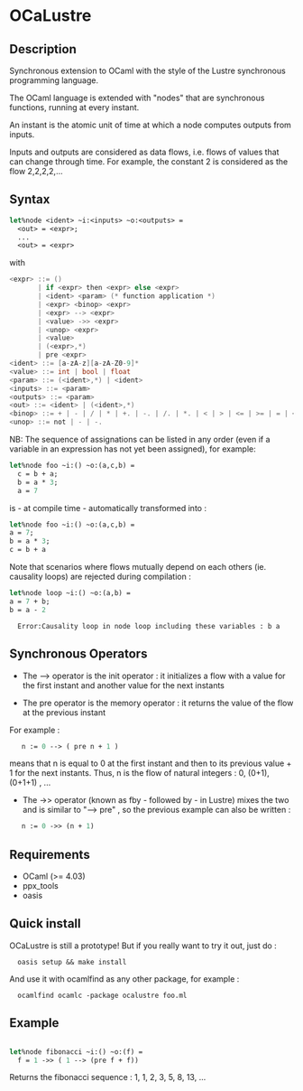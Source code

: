 # OCaLustre

## Description

Synchronous extension to OCaml with the style of the Lustre synchronous programming language.

The OCaml language is extended with "nodes" that are synchronous functions,
running at every instant.

An instant is the atomic unit of time at which a node computes outputs from inputs.

Inputs and outputs are considered as data flows, i.e. flows of values that can change through time. For example, the constant 2 is considered as the flow 2,2,2,2,...  

## Syntax

```ocaml
let%node <ident> ~i:<inputs> ~o:<outputs> =
  <out> = <expr>;
  ...
  <out> = <expr>

```
with
<br />
```c
<expr> ::= ()
       | if <expr> then <expr> else <expr>
       | <ident> <param> (* function application *)
       | <expr> <binop> <expr>
       | <expr> --> <expr>
       | <value> ->> <expr>
       | <unop> <expr>
       | <value>
       | (<expr>,*)
       | pre <expr>
<ident> ::= [a-zA-z][a-zA-Z0-9]*
<value> ::= int | bool | float
<param> ::= (<ident>,*) | <ident>
<inputs> ::= <param>
<outputs> ::= <param>
<out> ::= <ident> | (<ident>,*)
<binop> ::= + | - | / | * | +. | -. | /. | *. | < | > | <= | >= | = | <>
<unop> ::= not | - | -.
```
NB: The sequence of assignations can be listed in any order (even if a variable in an expression has not yet been assigned), for example:
```ocaml
let%node foo ~i:() ~o:(a,c,b) =
  c = b + a;
  b = a * 3;
  a = 7
```

is - at compile time - automatically transformed into :

```ocaml
let%node foo ~i:() ~o:(a,c,b) =
a = 7;
b = a * 3;
c = b + a
```

Note that scenarios where flows mutually depend on each others (ie. causality loops) are rejected during compilation :

```ocaml
let%node loop ~i:() ~o:(a,b) =
a = 7 + b;
b = a - 2
```
```
  Error:Causality loop in node loop including these variables : b a
```

## Synchronous Operators

- The --> operator is the init operator : it initializes a flow with a value for the first instant and another value for the next instants<br />

- The pre operator is the memory operator : it returns the value of the flow at the previous instant<br />

For example :
```ocaml
   n := 0 --> ( pre n + 1 )
```
means that n is equal to 0 at the first instant and then to its previous value + 1 for the next instants. Thus, n is the flow of natural integers : 0, (0+1), (0+1+1) , ...<br />

- The ->> operator (known as fby - followed by - in Lustre) mixes the two and is similar to "--> pre" , so the previous example can also be written :

```ocaml
   n := 0 ->> (n + 1)
```

## Requirements

- OCaml (>= 4.03)
- ppx_tools
- oasis

## Quick install

OCaLustre is still a prototype! But if you really want to try it out, just do :

```
  oasis setup && make install
```

And use it with ocamlfind as any other package, for example :
```
  ocamlfind ocamlc -package ocalustre foo.ml
```


## Example

```ocaml

let%node fibonacci ~i:() ~o:(f) =
  f = 1 ->> ( 1 --> (pre f + f))
```

Returns the fibonacci sequence : 1, 1, 2, 3, 5, 8, 13, ...  
